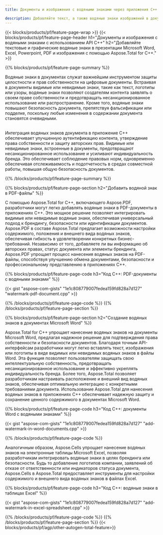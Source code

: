 ```yaml
---
title: Документы и изображения с водяными знаками через приложения C++

description: Добавляйте текст, а также водяные знаки изображений в документы, включая Microsoft Word, Excel, PowerPoint, PDF и изображения, с помощью приложения C++. Добавьте бесплатный текстовый или графический водяной знак онлайн через приложение.
---
```


{{< blocks/products/pf/feature-page-wrap >}}
{{< blocks/products/pf/feature-page-header h1="Документы и изображения с водяными знаками с использованием API C++" h2="Добавляйте текстовые и графические водяные знаки в презентации Microsoft Word, Excel, Powerpoint, PDF и изображения с помощью Aspose.Total for C++." >}}

{{% blocks/products/pf/feature-page-summary %}}

Водяные знаки в документах служат важнейшим инструментом защиты целостности и прав собственности на цифровые документы. Встраивая в документы видимые или невидимые знаки, такие как текст, логотипы или узоры, водяные знаки позволяют создателям контента заявлять о своем праве собственности и предотвращать несанкционированное использование или распространение. Кроме того, водяные знаки повышают безопасность документа, препятствуя фальсификации или подделке, поскольку любые изменения в содержании документа становятся очевидными. <br /><br />

Интеграция водяных знаков документа в приложение C++ обеспечивает улучшенную аутентификацию контента, утверждение права собственности и защиту авторских прав. Видимые или невидимые знаки, встроенные в документы, предотвращают несанкционированное использование и усиливают индивидуальность бренда. Это обеспечивает соблюдение правовых норм, одновременно обеспечивая отслеживаемость и подотчетность в средах совместной работы, повышая общую безопасность документов.

{{% /blocks/products/pf/feature-page-summary  %}}


{{% blocks/products/pf/feature-page-section  h2="Добавить водяной знак в PDF-файлы" %}}

С помощью Aspose.Total for C++, включающего Aspose.PDF, разработчики могут легко добавлять водяные знаки в PDF-документы в приложениях C++. Это мощное решение позволяет интегрировать видимые или невидимые водяные знаки, обеспечивая универсальный подход к брендингу, безопасности или идентификации документов. Aspose.PDF в составе Aspose.Total предлагает возможности настройки содержимого, положения и внешнего вида водяных знаков, обеспечивая гибкость в удовлетворении конкретных бизнес-требований. Независимо от того, добавляете ли вы информацию об авторских правах, статус документа или элементы брендинга, Aspose.PDF упрощает процесс нанесения водяных знаков на PDF-файлы, способствуя улучшению обмена документами, безопасности и профессиональному представлению в приложениях C++.

{{% blocks/products/pf/feature-page-code h3="Код C++: PDF-документы с водяными знаками" %}}

{{< gist "aspose-com-gists" "1e1c808779007fedea159fd828a7d127" "watermark-pdf-document.cpp" >}}

{{% /blocks/products/pf/feature-page-code  %}}
{{% /blocks/products/pf/feature-page-section %}}

{{% blocks/products/pf/feature-page-section  h2="Создание водяных знаков в документах Microsoft Word" %}}

Aspose.Total for C++ упрощает нанесение водяных знаков на документы Microsoft Word, предлагая надежное решение для подтверждения права собственности и безопасности документов. Благодаря точным API-интерфейсам разработчики могут легко вставлять текст, изображения или логотипы в виде видимых или невидимых водяных знаков в файлы Word. Эта функция позволяет пользователям защищать свою интеллектуальную собственность, предотвращать несанкционированное использование и эффективно укреплять индивидуальность бренда. Более того, Aspose.Total позволяет разработчикам настраивать расположение и внешний вид водяных знаков, обеспечивая оптимальную интеграцию с конкретными требованиями документа. Использование Aspose.Total для нанесения водяных знаков в приложениях C++ обеспечивает надежную защиту и сохранение ценного содержимого в документах Microsoft Word.

{{% blocks/products/pf/feature-page-code h3="Код C++: документы Word с водяными знаками" %}}

{{< gist "aspose-com-gists" "1e1c808779007fedea159fd828a7d127" "add-watermark-in-word-documents.cpp" >}}

{{% /blocks/products/pf/feature-page-code  %}}

Аналогичным образом, Aspose.Cells упрощает нанесение водяных знаков на электронные таблицы Microsoft Excel, позволяя разработчикам интегрировать водяные знаки в целях брендинга или безопасности. Будь то добавление логотипов компании, заявлений об отказе от ответственности или индикаторов статуса документа, Aspose.Cells в Aspose.Total предоставляет инструменты для настройки содержимого и внешнего вида водяных знаков в файлах Excel.

{{% blocks/products/pf/feature-page-code h3="Код C++: водяные знаки в таблицах Excel" %}}

{{< gist "aspose-com-gists" "1e1c808779007fedea159fd828a7d127" "add-watermark-in-excel-spreadsheet.cpp" >}}

{{% /blocks/products/pf/feature-page-code  %}}
{{% /blocks/products/pf/feature-page-section %}}
{{< blocks/products/pf/agp/other-autogen-total-feature>}}